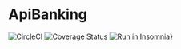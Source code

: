 
# ApiBanking

[![CircleCI](https://circleci.com/gh/circleci/circleci-docs.svg?style=svg)](https://circleci.com/gh/andrepaes/api_banking) [![Coverage Status](https://coveralls.io/repos/github/andrepaes/api_banking/badge.svg?branch=master)](https://coveralls.io/github/andrepaes/api_banking?branch=master)
[![Run in Insomnia}](https://insomnia.rest/images/run.svg)](https://insomnia.rest/run/?label=banking-api&uri=https%3A%2F%2Fgithub.com%2Fandrepaes%2Fapi_banking%2Fblob%2Fmaster%2FInsomnia_2020-03-29.json)